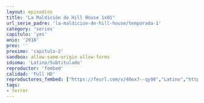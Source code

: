 ```yaml
---
layout: episodios
title: "La Maldición de Hill House 1x01"
url_serie_padre: 'la-maldicion-de-hill-house/temporada-1'
category: 'series'
capitulo: 'yes'
anio: '2018'
prev: ''
proximo: 'capitulo-2'
sandbox: allow-same-origin allow-forms
idioma: 'Latino/Subtitulado'
reproductor: 'fembed'
calidad: 'Full HD'
reproductores_fembed: ["https://feurl.com/v/40ox7--qy98","Latino","https://animekao.xyz/v/pmv56r0d8ol","Latino","https://feurl.com/v/yx93km5-nqo","Latino","https://demariquita.top/v/m-e5qs58jqkezw2","Latino"]
tags:
- Terror
---
```












